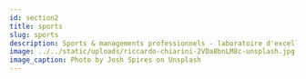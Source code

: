 ```yaml
---
id: section2
title: sports
slug: sports
description: Sports & managements professionnels - laboratoire d'excellence
image: ../../static/uploads/riccardo-chiarini-2VDa8bnLM8c-unsplash.jpg
image_caption: Photo by Josh Spires on Unsplash
---
```

